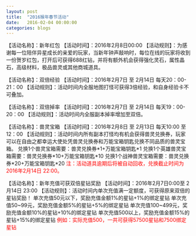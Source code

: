 ```yaml
---
layout: post
title:  "2016猴年春节活动"
date:   2016-02-04 00:00:00
categories: blogs
---
```


<div class="post-content">
<!--more-->

<p>
【活动名称】：新年红包
【活动时间】：2016年2月8日00:00
【活动规则】：为感谢每一位陪伴异星成长的亲爱的玩家，当新年钟声敲响时，每位在线的玩家将收到一份贺岁红包，打开后可获得688红钻，并将有额外机会获得强化灵石，属性晶石，高级材料，极品兽灵或其他商城道具。
</p>

<p>
【活动名称】：双倍经验
【活动时间】：2016年2月7日 至 2月14日 每天20：00-21：00 
【活动规则】：活动时间内全服地图打怪可获得3倍经验，和自身经验卡不可叠加。
</p>

<p>
【活动名称】：双倍掉率
【活动时间】：2016年2月7日 至 2月14日 每天19：00-20：00 
【活动规则】：活动时间内全服副本掉率增加至双倍。
</p>

<p>
【活动名称】：兽灵宝箱
【活动时间】：2016年2月8日 至 2月13日 每天10:00 至12：00
【活动规则】：活动时间内所有副本打怪均有机会获得兽灵兑换券，玩家可以在自由之都幸运大使处凭兽灵兑换券和万能宝箱钥匙兑换不同品质的兽灵宝箱。
兑换1个兽灵宝箱需要：兽灵兑换券*1+万能宝箱钥匙*1
兑换1个英雄兽灵宝箱需要：兽灵兑换券*10+万能宝箱钥匙*10
兑换1个战神兽灵宝箱需要：兽灵兑换券*20+万能宝箱钥匙*20
<font color="red">注：活动道具逾期后将被自动回收，兑换截止时间为2016年2月14日 22:00。</font>
</p>

<p>
【活动名称】：新年充值可获双倍星钻奖励
【活动时间】：2016年2月7日0:00至 2月14日 23:00
【活动规则】：活动时间内单次充值满一定额度，可获得原来双倍的星钻奖励！
 单次充值50元以下，奖励充值金额1%的星钻+1%的绑定星钻
 单次充值50~99元，奖励充值金额5%的星钻+5%的绑定星钻
 单次充值100~499元，奖励充值金额10%的星钻+10%的绑定星钻
 单次充值500以上，奖励充值金额15%的星钻+15%的绑定星钻
 <font color="red">例如：实际充值500，一共可获得57500星钻和7500绑定星钻</font>
</p>

</div>